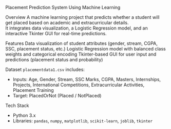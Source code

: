 Placement Prediction System Using Machine Learning

 Overview
A machine learning project that predicts whether a student will get placed based on academic and extracurricular details.  
It integrates data visualization, a Logistic Regression model, and an interactive Tkinter GUI for real-time predictions.



 Features
Data visualization of student attributes (gender, stream, CGPA, SSC, placement status, etc.)
Logistic Regression model with balanced class weights and categorical encoding
Tkinter-based GUI for user input and predictions (placement status and probability) 



 Dataset
`placementdata1.csv` includes:  
- Inputs: Age, Gender, Stream, SSC Marks, CGPA, Masters, Internships, Projects, International Competitions, Extracurricular Activities, Placement Training  
- Target: PlacedOrNot (Placed / NotPlaced)  



 Tech Stack
- Python 3.x  
- Libraries: `pandas`, `numpy`, `matplotlib`, `scikit-learn`, `joblib`, `tkinter`  


